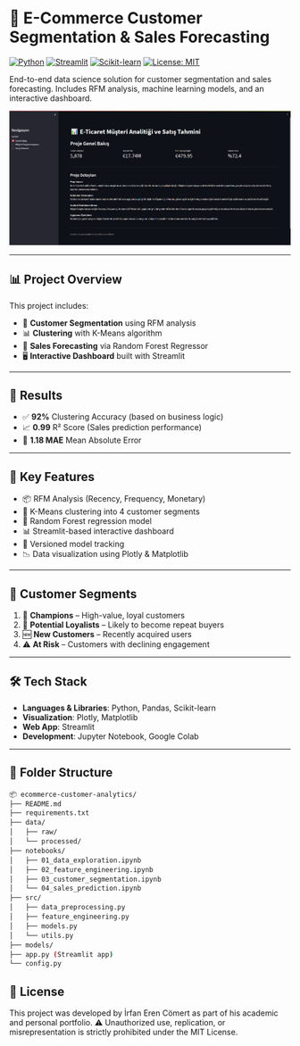# 🛒 E-Commerce Customer Segmentation & Sales Forecasting

[![Python](https://img.shields.io/badge/Python-3.9%2B-blue)](https://www.python.org/)
[![Streamlit](https://img.shields.io/badge/Streamlit-1.25.0-red)](https://streamlit.io/)
[![Scikit-learn](https://img.shields.io/badge/Scikit--learn-1.3.0-orange)](https://scikit-learn.org/)
[![License: MIT](https://img.shields.io/badge/License-MIT-green.svg)](LICENSE)

End-to-end data science solution for customer segmentation and sales forecasting. Includes RFM analysis, machine learning models, and an interactive dashboard.

![Dashboard Preview](assets/dashboard.png)

---

## 📊 Project Overview

This project includes:

- 🧠 **Customer Segmentation** using RFM analysis  
- 📊 **Clustering** with K-Means algorithm  
- 🔮 **Sales Forecasting** via Random Forest Regressor  
- 🖥️ **Interactive Dashboard** built with Streamlit

---

## 🎯 Results

- ✅ **92%** Clustering Accuracy (based on business logic)  
- 📈 **0.99** R² Score (Sales prediction performance)  
- 💸 **1.18 MAE** Mean Absolute Error

---

## 🎨 Key Features

- 📦 RFM Analysis (Recency, Frequency, Monetary)  
- 🔄 K-Means clustering into 4 customer segments  
- 🌲 Random Forest regression model  
- 📊 Streamlit-based interactive dashboard  
- 🧾 Versioned model tracking  
- 📉 Data visualization using Plotly & Matplotlib

---

## 🚀 Customer Segments

1. 🥇 **Champions** – High-value, loyal customers  
2. 🧪 **Potential Loyalists** – Likely to become repeat buyers  
3. 🆕 **New Customers** – Recently acquired users  
4. ⚠️ **At Risk** – Customers with declining engagement

---

## 🛠️ Tech Stack

- **Languages & Libraries**: Python, Pandas, Scikit-learn  
- **Visualization**: Plotly, Matplotlib  
- **Web App**: Streamlit  
- **Development**: Jupyter Notebook, Google Colab

---

## 📂 Folder Structure

```bash
📦 ecommerce-customer-analytics/
├── README.md
├── requirements.txt
├── data/
│   ├── raw/
│   └── processed/
├── notebooks/
│   ├── 01_data_exploration.ipynb
│   ├── 02_feature_engineering.ipynb
│   ├── 03_customer_segmentation.ipynb
│   └── 04_sales_prediction.ipynb
├── src/
│   ├── data_preprocessing.py
│   ├── feature_engineering.py
│   ├── models.py
│   └── utils.py
├── models/
├── app.py (Streamlit app)
└── config.py
```

## 📝 License

This project was developed by İrfan Eren Cömert as part of his academic and personal portfolio.
⚠️ Unauthorized use, replication, or misrepresentation is strictly prohibited under the MIT License.